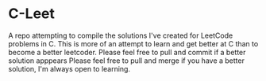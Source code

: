 # C-Leet
A repo attempting to compile the solutions I've created for LeetCode problems in C. This is more of an attempt to learn and get better at C than to become a better leetcoder. Please feel free to pull and commit if a better solution apppears
Please feel free to pull and merge if you have a better solution, I'm always open to learning.
